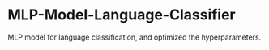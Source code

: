 # MLP-Model-Language-Classifier
MLP model for language classification, and optimized the hyperparameters.
